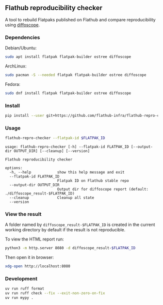 ## Flathub reproducibility checker

A tool to rebuild Flatpaks published on Flathub and compare
reproducibility using [diffoscope](https://diffoscope.org/).

### Dependencies

Debian/Ubuntu:

```sh
sudo apt install flatpak flatpak-builder ostree diffoscope
```

ArchLinux:

```sh
sudo pacman -S --needed flatpak flatpak-builder ostree diffoscope
```

Fedora:

```sh
sudo dnf install flatpak flatpak-builder ostree diffoscope
```

### Install

```sh
pip install --user git+https://github.com/flathub-infra/flathub-repro-checker.git@v0.1.0#egg=flathub_repro_checker
```

### Usage

```sh
flathub-repro-checker --flatpak-id $FLATPAK_ID
```

```
usage: flathub-repro-checker [-h] --flatpak-id FLATPAK_ID [--output-dir OUTPUT_DIR] [--cleanup] [--version]

Flathub reproducibility checker

options:
  -h, --help            show this help message and exit
  --flatpak-id FLATPAK_ID
                        Flatpak ID on Flathub stable repo
  --output-dir OUTPUT_DIR
                        Output dir for diffoscope report (default: ./diffoscope_result-$FLATPAK_ID)
  --cleanup             Cleanup all state
  --version
```

### View the result

A folder named by `diffoscope_result-$FLATPAK_ID` is created
in the current working directory by default if the result is not
reproducible.

To view the HTML report run:

```sh
python3 -m http.server 8080 -d diffoscope_result-$FLATPAK_ID
```

Then open it in browser:

```sh
xdg-open http://localhost:8080
```

### Development

```sh
uv run ruff format
uv run ruff check --fix --exit-non-zero-on-fix
uv run mypy .
```
